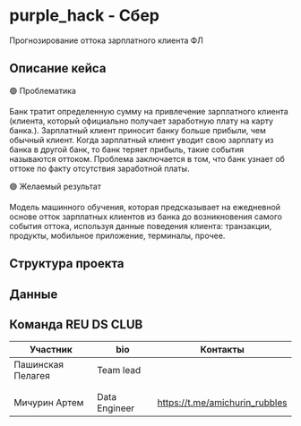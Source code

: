 # purple_hack - Сбер

Прогнозирование оттока зарплатного клиента ФЛ

## Описание кейса

🟣 Проблематика

Банк тратит определенную сумму на привлечение зарплатного клиента (клиента, который официально получает заработную плату на карту банка.).
Зарплатный клиент приносит банку больше прибыли, чем обычный клиент. Когда зарплатный клиент уводит свою зарплату из банка в другой банк, то банк теряет прибыль, такие события называются оттоком. 
Проблема заключается в том, что банк узнает об оттоке по факту отсутствия заработной платы.


🟣 Желаемый результат

Модель машинного обучения, которая предсказывает на ежедневной основе отток зарплатных клиентов из банка до возникновения самого события оттока, используя данные поведения клиента: транзакции, продукты, мобильное приложение, терминалы, прочее.

## Структура проекта


## Данные


## Команда REU DS CLUB

| Участник          | bio           | Контакты                       |
|-------------------|---------------|--------------------------------|
| Пашинская Пелагея | Team lead     |                                |
|                   |               |                                |
|                   |               |                                |
| Мичурин Артем     | Data Engineer | https://t.me/amichurin_rubbles |
